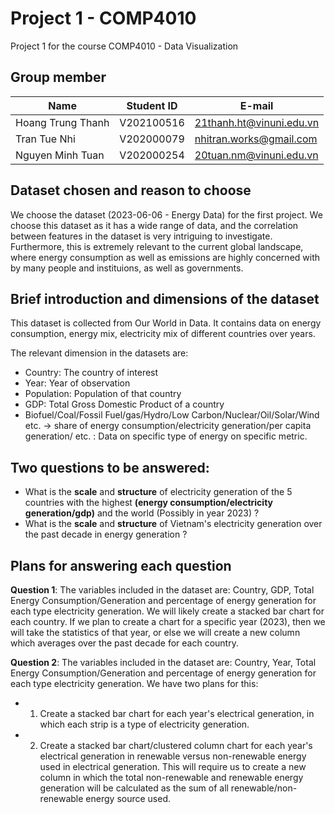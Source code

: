 # Project 1 - COMP4010
Project 1 for the course COMP4010 - Data Visualization

## Group member
|Name   |Student ID   |E-mail   |
|-------|-------------|---------|
|Hoang Trung Thanh   |V202100516   |21thanh.ht@vinuni.edu.vn   |
|Tran Tue Nhi   |V202000079   |nhitran.works@gmail.com   |
|Nguyen Minh Tuan   |V202000254   |20tuan.nm@vinuni.edu.vn   |

## Dataset chosen and reason to choose

We choose the dataset (2023-06-06 - Energy Data) for the first project. We choose this dataset as it has a wide range of data, and the correlation between features in the dataset is very intriguing to investigate. Furthermore, this is extremely relevant to the current global landscape, where energy consumption as well as emissions are highly concerned with by many people and instituions, as well as governments.

## Brief introduction and dimensions of the dataset

This dataset is collected from Our World in Data. It contains data on energy consumption, energy mix, electricity mix of different countries over years.

The relevant dimension in the datasets are:
- Country: The country of interest
- Year: Year of observation
- Population: Population of that country
- GDP: Total Gross Domestic Product of a country
- Biofuel/Coal/Fossil Fuel/gas/Hydro/Low Carbon/Nuclear/Oil/Solar/Wind etc. -> share of energy consumption/electricity generation/per capita generation/ etc. : Data on specific type of energy on specific metric.

## Two questions to be answered:
- What is the **scale** and **structure** of electricity generation of the 5 countries with the highest **(energy consumption/electricity generation/gdp)** and the world (Possibly in year 2023) ?
- What is the **scale** and **structure** of Vietnam's electricity generation over the past decade in energy generation ?

## Plans for answering each question
**Question 1**: The variables included in the dataset are: Country, GDP, Total Energy Consumption/Generation and percentage of energy generation for each type electricity generation. We will likely create a stacked bar chart for each country. If we plan to create a chart for a specific year (2023), then we will take the statistics of that year, or else we will create a new column which averages over the past decade for each country.

**Question 2**: The variables included in the dataset are: Country, Year, Total Energy Consumption/Generation and percentage of energy generation for each type electricity generation.
We have two plans for this:
- 1. Create a stacked bar chart for each year's electrical generation, in which each strip is a type of electricity generation.
- 2. Create a stacked bar chart/clustered column chart for each year's electrical generation in renewable versus non-renewable energy used in electrical generation. This will require us to create a new column in which the total non-renewable and renewable energy generation will be calculated as the sum of all renewable/non-renewable energy source used.